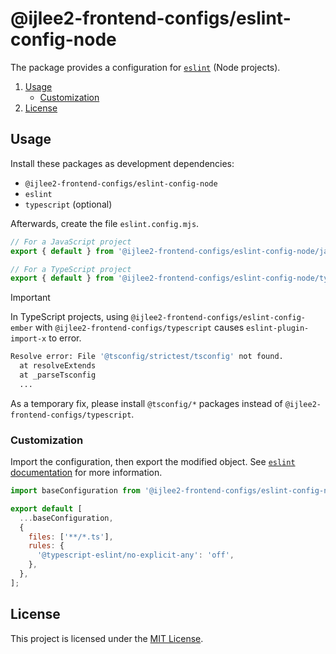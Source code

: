 # @ijlee2-frontend-configs/eslint-config-node

The package provides a configuration for [`eslint`](https://eslint.org/docs/latest/rules/) (Node projects).

1. [Usage](#usage)
    - [Customization](#customization)
1. [License](#license)


## Usage

Install these packages as development dependencies:

- `@ijlee2-frontend-configs/eslint-config-node`
- `eslint`
- `typescript` (optional)

Afterwards, create the file `eslint.config.mjs`.

```js
// For a JavaScript project
export { default } from '@ijlee2-frontend-configs/eslint-config-node/javascript';

// For a TypeScript project
export { default } from '@ijlee2-frontend-configs/eslint-config-node/typescript';
```

> [!IMPORTANT]
>
> In TypeScript projects, using `@ijlee2-frontend-configs/eslint-config-ember` with `@ijlee2-frontend-configs/typescript` causes `eslint-plugin-import-x` to error.
>
>    ```sh
>    Resolve error: File '@tsconfig/strictest/tsconfig' not found.
>      at resolveExtends
>      at _parseTsconfig
>      ...
>    ```
>
> As a temporary fix, please install `@tsconfig/*` packages instead of `@ijlee2-frontend-configs/typescript`.


### Customization

Import the configuration, then export the modified object. See [`eslint` documentation](https://eslint.org/docs/latest/use/configure/configuration-files#configuration-objects) for more information.

```js
import baseConfiguration from '@ijlee2-frontend-configs/eslint-config-node/typescript';

export default [
  ...baseConfiguration,
  {
    files: ['**/*.ts'],
    rules: {
      '@typescript-eslint/no-explicit-any': 'off',
    },
  },
];
```


## License

This project is licensed under the [MIT License](./LICENSE.md).
